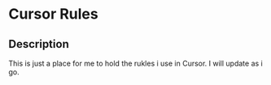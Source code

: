 # Cursor Rules
## Description
This is just a place for me to hold the rukles i use in Cursor. I will update as i go.
